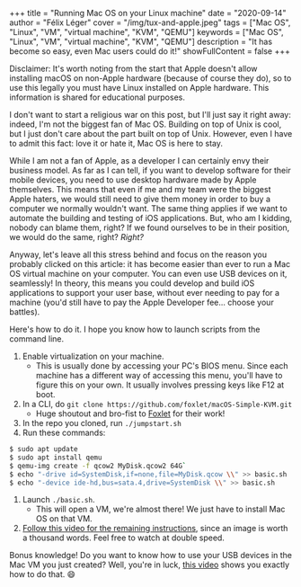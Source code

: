 +++
title = "Running Mac OS on your Linux machine"
date = "2020-09-14"
author = "Félix Léger"
cover = "/img/tux-and-apple.jpeg"
tags = ["Mac OS", "Linux", "VM", "virtual machine", "KVM", "QEMU"]
keywords = ["Mac OS", "Linux", "VM", "virtual machine", "KVM", "QEMU"]
description = "It has become so easy, even Mac users could do it!"
showFullContent = false
+++

Disclaimer: It's worth noting from the start that Apple doesn't allow installing macOS on non-Apple hardware
(because of course they do), so to use this legally you must have Linux installed on Apple hardware. This
information is shared for educational purposes.

I don't want to start a religious war on this post, but I'll just say it right away: indeed, I'm not the
biggest fan of Mac OS. Building on top of Unix is cool, but I just don't care about the part built on top of
Unix. However, even I have to admit this fact: love it or hate it, Mac OS is here to stay.

While I am not a fan of Apple, as a developer I can certainly envy their business model. As far as I can tell,
if you want to develop software for their mobile devices, you need to use desktop hardware made by Apple
themselves. This means that even if me and my team were the biggest Apple haters, we would still need to give
them money in order to buy a computer we normally wouldn't want. The same thing applies if we want to automate
the building and testing of iOS applications. But, who am I kidding, nobody can blame them, right? If we found
ourselves to be in their position, we would do the same, right? *Right?*

Anyway, let's leave all this stress behind and focus on the reason you probably clicked on this article: it
has become easier than ever to run a Mac OS virtual machine on your computer. You can even use USB devices on
it, seamlessly! In theory, this means you could develop and build iOS applications to support your user base,
without ever needing to pay for a machine (you'd still have to pay the Apple Developer fee... choose your
battles).

Here's how to do it. I hope you know how to launch scripts from the command line.

1. Enable virtualization on your machine.
   - This is usually done by accessing your PC's BIOS menu. Since each machine has a different way of
     accessing this menu, you'll have to figure this on your own. It usually involves pressing keys like F12
     at boot.
1. In a CLI, do `git clone https://github.com/foxlet/macOS-Simple-KVM.git`
   - Huge shoutout and bro-fist to [Foxlet](https://twitter.com/FoxletFox) for their work!
1. In the repo you cloned, run `./jumpstart.sh`
1. Run these commands:
```bash
$ sudo apt update
$ sudo apt install qemu
$ qemu-img create -f qcow2 MyDisk.qcow2 64G`
$ echo "-drive id=SystemDisk,if=none,file=MyDisk.qcow \\" >> basic.sh
$ echo "-device ide-hd,bus=sata.4,drive=SystemDisk \\" >> basic.sh
```
1. Launch `./basic.sh`.
   - This will open a VM, we're almost there! We just have to install Mac OS on that VM.
1. [Follow this video for the remaining instructions](/videos/20200605_setupMacVM.mp4), since an image is worth a thousand words. Feel free to watch at double speed.

Bonus knowledge! Do you want to know how to use your USB devices in the Mac VM you just created? Well, you're
in luck, [this video](/videos/20200605_connectUsbToMacVm.mp4) shows you exactly how to do that. :smile:
